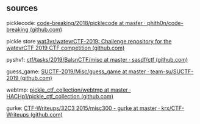 ## sources

picklecode: [code-breaking/2018/picklecode at master · phith0n/code-breaking (github.com)](https://github.com/phith0n/code-breaking/tree/master/2018/picklecode)

pickle store [wat3vr/watevrCTF-2019: Challenge repository for the watevrCTF 2019 CTF competition (github.com)](https://github.com/wat3vr/watevrCTF-2019)

pyshv1: [ctf/tasks/2019/BalsnCTF/misc at master · sasdf/ctf (github.com)](https://github.com/sasdf/ctf/tree/master/tasks/2019/BalsnCTF/misc)

guess_game: [SUCTF-2019/Misc/guess_game at master · team-su/SUCTF-2019 (github.com)](https://github.com/team-su/SUCTF-2019/tree/master/Misc/guess_game)

webtmp: [pickle_ctf_collection/webtmp at master · HACHp1/pickle_ctf_collection (github.com)](https://github.com/HACHp1/pickle_ctf_collection/tree/master/webtmp)

gurke: [CTF-Writeups/32C3 2015/misc300 - gurke at master · krx/CTF-Writeups (github.com)](https://github.com/krx/CTF-Writeups/tree/master/32C3%202015/misc300%20-%20gurke)

